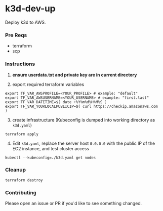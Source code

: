 # k3d-dev-up

Deploy k3d to AWS.

### Pre Reqs
- terraform
- scp

### Instructions

1. **ensure userdata.txt and private key are in current directory**

2. export required terraform variables
```
export TF_VAR_AWSPROFILE=<YOUR_PROFILE> # example: "default"
export TF_VAR_AWSUSERNAME=<YOUR_USERNAME> # example: "first.last"
export TF_VAR_DATETIME=$( date +%Y%m%d%H%M%S )
export TF_VAR_YOURLOCALPUBLICIP=$( curl https://checkip.amazonaws.com )
```

3. create infrastructure (Kubeconfig is dumped into working directory as `k3d.yaml`)
```
terraform apply
```

4. Edit `k3d.yaml`, replace the server host `0.0.0.0` with the public IP of the EC2 instance, and test cluster access
```
kubectl --kubeconfig=./k3d.yaml get nodes
```

### Cleanup

`terraform destroy`

### Contributing

Please open an issue or PR if you'd like to see something changed.